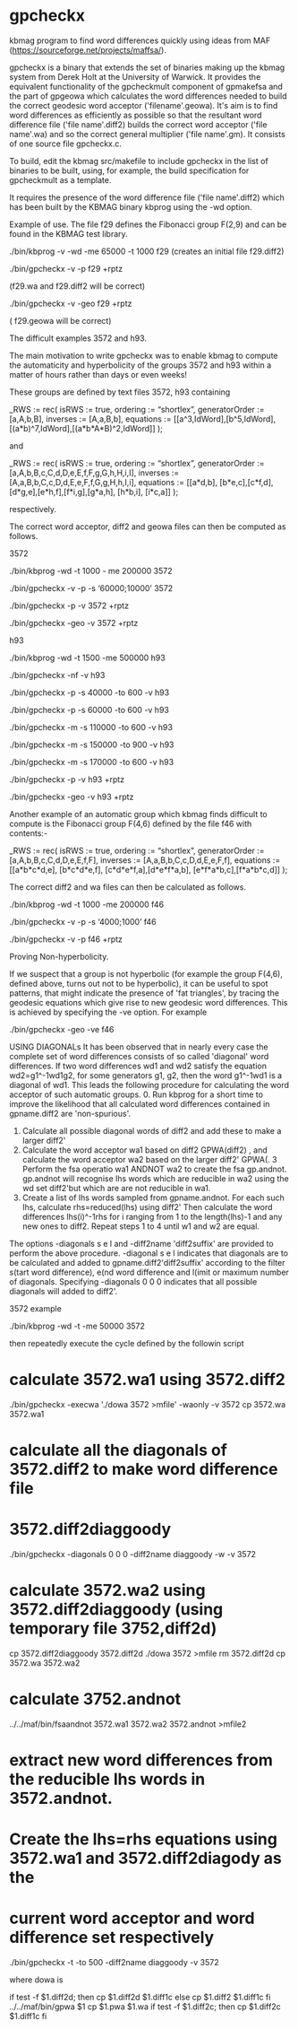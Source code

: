 # gpcheckx
kbmag program to find word differences quickly using ideas from MAF (https://sourceforge.net/projects/maffsa/).

gpcheckx is a binary that extends the set of binaries making up the kbmag system 
from Derek Holt at the University of Warwick. 
It provides the equivalent functionality of the gpcheckmult component
of gpmakefsa and the part of gpgeowa which calculates the word 
differences needed to build the correct geodesic word acceptor 
('filename'.geowa). It's aim is to find word differences as efficiently
as possible so that the resultant word difference file ('file name'.diff2) builds 
the correct word acceptor ('file name'.wa) and so
the correct general multiplier ('file name'.gm).
 It consists of one source file gpcheckx.c.

To build, edit the kbmag src/makefile to include
gpcheckx in the list of binaries to be built, using, for example,
the build specification for gpcheckmult as a template.  

 It requires the presence of the word difference file ('file name'.diff2)
which has been built by the KBMAG binary kbprog using 
the -wd option.

Example of use. The file f29 defines 
the Fibonacci group F(2,9) and can be
found in the KBMAG test library.

./bin/kbprog -v -wd -me 65000 -t 1000 f29
(creates an initial file f29.diff2)

./bin/gpcheckx -v -p f29 +rptz

(f29.wa and f29.diff2 will be correct)

./bin/gpcheckx -v -geo f29 +rptz

( f29.geowa will be correct)

The difficult examples 3572 and h93.

The main motivation to write gpcheckx was
to enable kbmag to compute the automaticity 
and hyperbolicity of the groups 3572 and h93 within a matter
of hours rather than days or even weeks!

These groups are defined by text files 3572, h93 containing

_RWS := rec(
  isRWS := true,
  ordering := “shortlex”,
  generatorOrder := [a,A,b,B],
  inverses := [A,a,B,b],
 equations := [[a^3,IdWord],[b^5,IdWord],[(a\*b)^7,IdWord],[(a\*b\*A\*B)^2,IdWord]]
);

and 

_RWS := rec(
  isRWS := true,
  ordering := “shortlex”,
  generatorOrder := [a,A,b,B,c,C,d,D,e,E,f,F,g,G,h,H,i,I],
  inverses := [A,a,B,b,C,c,D,d,E,e,F,f,G,g,H,h,I,i],
  equations := [[a\*d,b], [b\*e,c],[c\*f,d],[d\*g,e],[e\*h,f],[f\*i,g],[g\*a,h], 
[h\*b,i], [i\*c,a]]
);

respectively.

The correct word acceptor, diff2 and geowa files can
then be computed as follows.

3572

./bin/kbprog -wd -t 1000 - me 200000 3572

./bin/gpcheckx -v -p -s ‘60000;10000’ 3572

./bin/gpcheckx -p -v 3572 +rptz

./bin/gpcheckx -geo -v 3572 +rptz


h93

./bin/kbprog -wd -t 1500 -me 500000 h93

./bin/gpcheckx -nf  -v  h93

./bin/gpcheckx -p -s 40000  -to 600 -v  h93

./bin/gpcheckx -p -s 60000  -to 600 -v  h93

./bin/gpcheckx -m -s 110000  -to 600 -v  h93

./bin/gpcheckx -m -s 150000  -to 900 -v  h93

./bin/gpcheckx -m -s 170000  -to 600 -v  h93

./bin/gpcheckx -p  -v h93 +rptz

./bin/gpcheckx -geo -v h93 +rptz

Another example of an automatic group which kbmag 
finds difficult to compute is the Fibonacci group
F(4,6) defined by the file f46 with contents:-

_RWS := rec(
  isRWS := true,
  ordering := “shortlex”,
  generatorOrder := [a,A,b,B,c,C,d,D,e,E,f,F],
  inverses := [A,a,B,b,C,c,D,d,E,e,F,f],
  equations := 
[[a\*b\*c\*d,e], [b\*c\*d\*e,f],
 [c\*d\*e\*f,a],[d\*e\*f\*a,b],
 [e\*f\*a\*b,c],[f\*a\*b\*c,d]]
);

The correct diff2 and wa files can then be
calculated as follows.

./bin/kbprog -wd -t 1000 -me 200000 f46

./bin/gpcheckx -v -p -s ‘4000;1000’ f46

./bin/gpcheckx -v -p f46 +rptz

Proving Non-hyperbolicity.

If we suspect that a group is not hyperbolic (for example the group
F(4,6), defined above, turns out not to be hyperbolic), it can be useful
to spot patterns, that might indicate the presence 
of 'fat triangles', by tracing the geodesic equations which give rise
to new geodesic word differences. This is
achieved by specifying the -ve option. For example

./bin/gpcheckx -geo -ve f46

USING DIAGONALs
It has been observed that in nearly every case the complete 
set of word differences consists of so called 'diagonal' word 
differences. If two word differences wd1 and wd2 satisfy 
the equation wd2=g1^-1wd1g2, for some generators g1, g2,
then the word g1^-1wd1 is a diagonal of wd1. This leads 
the following procedure for calculating the word acceptor
of such automatic groups.
0. Run kbprog for a short time to improve the likelihood
that all calculated word differences contained in gpname.diff2
are 'non-spurious'. 
1. Calculate all possible diagonal words of diff2 and 
add these to make a larger diff2'
2. Calculate the word acceptor wa1 based on diff2 GPWA(diff2) , 
and calculate the word acceptor wa2 based on the larger diff2'
GPWA(.
3 Perform the  fsa operatio wa1 ANDNOT wa2 to create the 
fsa gp.andnot. gp.andnot will recognise lhs words which
are reducible in wa2 using the wd set diff2'but which are
are not reducible in wa1.
4. Create a list of  lhs words sampled from gpname.andnot.
For each such lhs, calculate rhs=reduced(lhs) using diff2' 
Then calculate the word differences lhs(i)^-1rhs for i ranging from 1 to 
the length(lhs)-1 and any new ones to diff2.
Repeat steps 1 to 4 until w1 and w2 are equal.

The options -diagonals s e l  and -diff2name 'diff2suffix' are 
provided to perform the  above procedure. 
-diagonal s e l indicates that diagonals are to be calculated
and added to gpname.diff2'diff2suffix' according to the filter 
s(tart word difference), e(nd word difference and l(imit or maximum number of 
diagonals. Specifying -diagonals 0 0 0 indicates that all
possible diagonals will added to diff2'.

3572 example

./bin/kbprog -wd -t  -me 50000 3572

then repeatedly execute the cycle defined by the 
followin script  


# calculate 3572.wa1 using 3572.diff2

./bin/gpcheckx -execwa './dowa 3572 >mfile' -waonly  -v  3572
cp 3572.wa 3572.wa1

# calculate all the diagonals of 3572.diff2 to make word difference file 
# 3572.diff2diaggoody

./bin/gpcheckx  -diagonals 0 0 0 -diff2name diaggoody -w  -v  3572

# calculate 3572.wa2 using 3572.diff2diaggoody (using temporary file 3752,diff2d)

cp 3572.diff2diaggoody 3572.diff2d
./dowa 3572 >mfile
rm 3572.diff2d
cp 3572.wa 3572.wa2

# calculate 3752.andnot   

../../maf/bin/fsaandnot 3572.wa1 3572.wa2 3572.andnot >mfile2

# extract new word differences from the reducible lhs words in 3572.andnot. 
# Create the lhs=rhs equations using 3572.wa1 and 3572.diff2diagody as the 
# current word acceptor and word difference set respectively 

./bin/gpcheckx -t -to 500 -diff2name diaggoody -v 3572

where dowa is

if test -f $1.diff2d; then
	cp $1.diff2d $1.diff1c
else
	cp $1.diff2 $1.diff1c
fi
../../maf/bin/gpwa $1
cp $1.pwa $1.wa
if test -f $1.diff2c; then
	cp $1.diff2c $1.diff1c
fi


